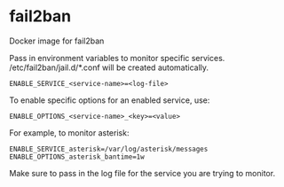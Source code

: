 # fail2ban
 Docker image for fail2ban

Pass in environment variables to monitor specific services. /etc/fail2ban/jail.d/*.conf will be created automatically.

    ENABLE_SERVICE_<service-name>=<log-file>

To enable specific options for an enabled service, use:

    ENABLE_OPTIONS_<service-name>_<key>=<value>

For example, to monitor asterisk:
    
    ENABLE_SERVICE_asterisk=/var/log/asterisk/messages
    ENABLE_OPTIONS_asterisk_bantime=1w

Make sure to pass in the log file for the service you are trying to monitor.
